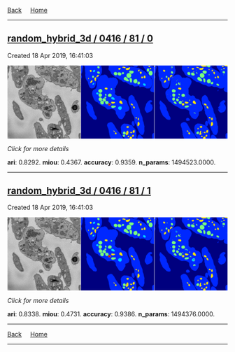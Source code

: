 
[Back](..)&nbsp;&nbsp;&nbsp;&nbsp;&nbsp;[Home](https://leapmanlab.github.io/snapshots)

---

<div class="summary"><a href="0"><h2>random_hybrid_3d / 0416 / 81 / 0</h2></a><p>Created 18 Apr 2019, 16:41:03
</p><a href="0"><img src="0/media/summary.png" align="center"></a><p>
<i>Click for more details</i>
</p></div>

**ari**: 0.8292. **miou**: 0.4367. **accuracy**: 0.9359. **n_params**: 1494523.0000. 

---

<div class="summary"><a href="1"><h2>random_hybrid_3d / 0416 / 81 / 1</h2></a><p>Created 18 Apr 2019, 16:41:03
</p><a href="1"><img src="1/media/summary.png" align="center"></a><p>
<i>Click for more details</i>
</p></div>

**ari**: 0.8338. **miou**: 0.4731. **accuracy**: 0.9386. **n_params**: 1494376.0000. 

---

[Back](..)&nbsp;&nbsp;&nbsp;&nbsp;&nbsp;[Home](https://leapmanlab.github.io/snapshots)

---